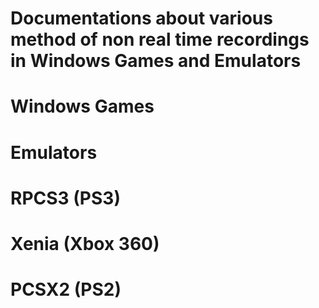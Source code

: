 # Documentations about various method of non real time recordings in Windows Games and Emulators
# Windows Games
# Emulators
# RPCS3 (PS3)
# Xenia (Xbox 360)
# PCSX2 (PS2)
